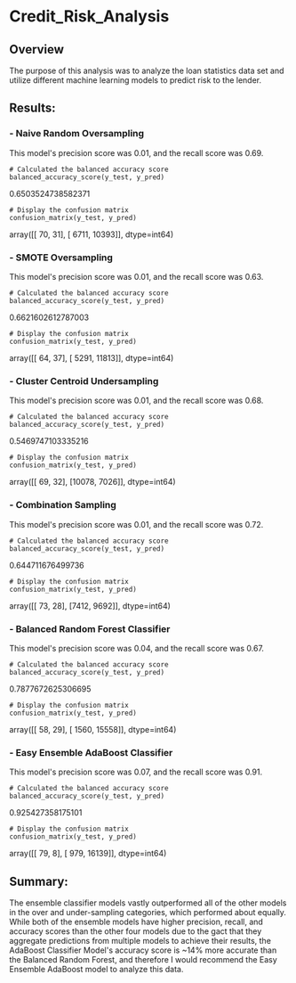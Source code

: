 # Credit_Risk_Analysis

## Overview 

The purpose of this analysis was to analyze the loan statistics data set and utilize different machine learning models to predict risk to the lender.

## Results:

### - Naive Random Oversampling
This model's precision score was 0.01, and the recall score was 0.69.

```
# Calculated the balanced accuracy score
balanced_accuracy_score(y_test, y_pred)
```
0.6503524738582371
```
# Display the confusion matrix
confusion_matrix(y_test, y_pred)
```
array([[   70,    31],
       [ 6711, 10393]], dtype=int64)


### - SMOTE Oversampling
This model's precision score was 0.01, and the recall score was 0.63.

```
# Calculated the balanced accuracy score
balanced_accuracy_score(y_test, y_pred)
```
0.6621602612787003

```
# Display the confusion matrix
confusion_matrix(y_test, y_pred)
```
array([[   64,    37],
       [ 5291, 11813]], dtype=int64)
       
       
### - Cluster Centroid Undersampling
This model's precision score was 0.01, and the recall score was 0.68.

```
# Calculated the balanced accuracy score
balanced_accuracy_score(y_test, y_pred)
```
0.5469747103335216

```
# Display the confusion matrix
confusion_matrix(y_test, y_pred)
```

array([[   69,    32],
       [10078,  7026]], dtype=int64)
       

### - Combination Sampling
This model's precision score was 0.01, and the recall score was 0.72.

```
# Calculated the balanced accuracy score
balanced_accuracy_score(y_test, y_pred)
```
0.644711676499736

```
# Display the confusion matrix
confusion_matrix(y_test, y_pred)
```
array([[  73,   28],
       [7412, 9692]], dtype=int64)
       

### - Balanced Random Forest Classifier
This model's precision score was 0.04, and the recall score was 0.67.

```
# Calculated the balanced accuracy score
balanced_accuracy_score(y_test, y_pred)
```
0.7877672625306695

```
# Display the confusion matrix
confusion_matrix(y_test, y_pred)
```
array([[   58,    29],
       [ 1560, 15558]], dtype=int64)


### - Easy Ensemble AdaBoost Classifier
This model's precision score was 0.07, and the recall score was 0.91.

```
# Calculated the balanced accuracy score
balanced_accuracy_score(y_test, y_pred)
```
0.925427358175101

```
# Display the confusion matrix
confusion_matrix(y_test, y_pred)
```
array([[   79,     8],
       [  979, 16139]], dtype=int64)

## Summary:

The ensemble classifier models vastly outperformed all of the other models in the over and under-sampling categories, which performed about equally.  While both of the ensemble models have higher precision, recall, and accuracy scores than the other four models due to the gact that they aggregate predictions from multiple models to achieve their results, the AdaBoost Classifier Model's accuracy score is ~14% more accurate than the Balanced Random Forest, and therefore I would recommend the Easy Ensemble AdaBoost model to analyze this data.
